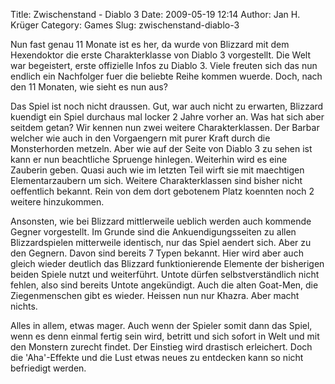 Title: Zwischenstand - Diablo 3
Date: 2009-05-19 12:14
Author: Jan H. Krüger
Category: Games
Slug: zwischenstand-diablo-3

Nun fast genau 11 Monate ist es her, da wurde von Blizzard mit dem
Hexendoktor die erste Charakterklasse von Diablo 3 vorgestellt. Die Welt
war begeistert, erste offizielle Infos zu Diablo 3. Viele freuten sich
das nun endlich ein Nachfolger fuer die beliebte Reihe kommen wuerde.
Doch, nach den 11 Monaten, wie sieht es nun aus?  
  
Das Spiel ist noch nicht draussen. Gut, war auch nicht zu erwarten,
Blizzard kuendigt ein Spiel durchaus mal locker 2 Jahre vorher an. Was
hat sich aber seitdem getan? Wir kennen nun zwei weitere
Charakterklassen. Der Barbar welcher wie auch in den Vorgaengern mit
purer Kraft durch die Monsterhorden metzeln. Aber wie auf der Seite von
Diablo 3 zu sehen ist kann er nun beachtliche Spruenge hinlegen.
Weiterhin wird es eine Zauberin geben. Quasi auch wie im letzten Teil
wirft sie mit maechtigen Elementarzaubern um sich. Weitere
Charakterklassen sind bisher nicht oeffentlich bekannt. Rein von dem
dort gebotenem Platz koennten noch 2 weitere hinzukommen.  
  
Ansonsten, wie bei Blizzard mittlerweile ueblich werden auch kommende
Gegner vorgestellt. Im Grunde sind die Ankuendigungsseiten zu allen
Blizzardspielen mitterweile identisch, nur das Spiel aendert sich. Aber
zu den Gegnern. Davon sind bereits 7 Typen bekannt. Hier wird aber auch
gleich wieder deutlich das Blizzard funktionierende Elemente der
bisherigen beiden Spiele nutzt und weiterführt. Untote dürfen
selbstverständlich nicht fehlen, also sind bereits Untote angekündigt.
Auch die alten Goat-Men, die Ziegenmenschen gibt es wieder. Heissen nun
nur Khazra. Aber macht nichts.  
  
Alles in allem, etwas mager. Auch wenn der Spieler somit dann das Spiel,
wenn es denn einmal fertig sein wird, betritt und sich sofort in Welt
und mit den Monstern zurecht findet. Der Einstieg wird drastisch
erleichert. Doch die 'Aha'-Effekte und die Lust etwas neues zu entdecken
kann so nicht befriedigt werden.
